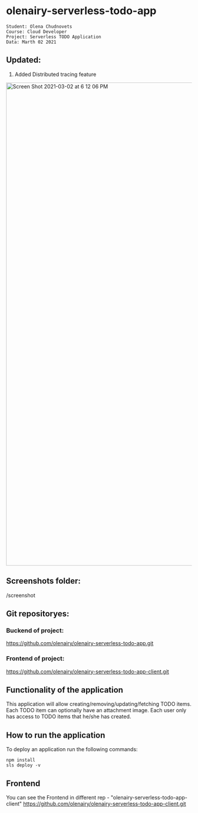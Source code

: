 # olenairy-serverless-todo-app
```
Student: Olena Chudnovets
Course: Cloud Developer
Project: Serverless TODO Application
Data: Marth 02 2021
```
## Updated: 
1.  Added Distributed tracing feature 
<img width="1312" alt="Screen Shot 2021-03-02 at 6 12 06 PM" src="https://user-images.githubusercontent.com/67039993/109722367-fc12fd80-7b82-11eb-95f7-a427a1ba92c3.png">



## Screenshots folder: 

/screenshot

## Git repositoryes: 

### Buckend of project:
https://github.com/olenairy/olenairy-serverless-todo-app.git

### Frontend of project:
https://github.com/olenairy/olenairy-serverless-todo-app-client.git

## Functionality of the application

This application will allow creating/removing/updating/fetching TODO items. Each TODO item can optionally have an attachment image. Each user only has access to TODO items that he/she has created.

## How to run the application


To deploy an application run the following commands:

```
npm install
sls deploy -v
```

## Frontend

You can see the Frontend in different rep -  "olenairy-serverless-todo-app-client" 
https://github.com/olenairy/olenairy-serverless-todo-app-client.git

